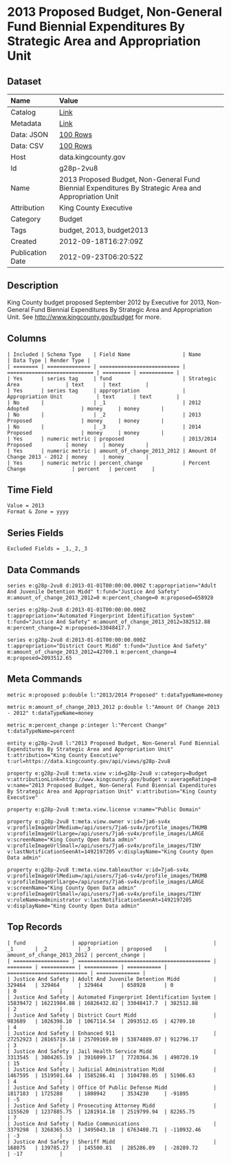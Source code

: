 # 2013 Proposed Budget, Non-General Fund Biennial Expenditures By Strategic Area and Appropriation Unit

## Dataset

| Name | Value |
| :--- | :---- |
| Catalog | [Link](https://catalog.data.gov/dataset/2013-proposed-budget-non-general-fund-biennial-expenditures-by-strategic-area-and-appropri-bd9a0) |
| Metadata | [Link](https://data.kingcounty.gov/api/views/g28p-2vu8) |
| Data: JSON | [100 Rows](https://data.kingcounty.gov/api/views/g28p-2vu8/rows.json?max_rows=100) |
| Data: CSV | [100 Rows](https://data.kingcounty.gov/api/views/g28p-2vu8/rows.csv?max_rows=100) |
| Host | data.kingcounty.gov |
| Id | g28p-2vu8 |
| Name | 2013 Proposed Budget, Non-General Fund Biennial Expenditures By Strategic Area and Appropriation Unit |
| Attribution | King County Executive |
| Category | Budget |
| Tags | budget, 2013, budget2013 |
| Created | 2012-09-18T16:27:09Z |
| Publication Date | 2012-09-23T06:20:52Z |

## Description

King County budget proposed September 2012 by Executive for 2013, Non-General Fund Biennial Expenditures By Strategic Area and Appropriation Unit. See http://www.kingcounty.gov/budget for more.

## Columns

```ls
| Included | Schema Type    | Field Name                 | Name                         | Data Type | Render Type |
| ======== | ============== | ========================== | ============================ | ========= | =========== |
| Yes      | series tag     | fund                       | Strategic Area               | text      | text        |
| Yes      | series tag     | appropriation              | Appropriation Unit           | text      | text        |
| No       |                | _1                         | 2012 Adopted                 | money     | money       |
| No       |                | _2                         | 2013 Proposed                | money     | money       |
| No       |                | _3                         | 2014 Proposed                | money     | money       |
| Yes      | numeric metric | proposed                   | 2013/2014 Proposed           | money     | money       |
| Yes      | numeric metric | amount_of_change_2013_2012 | Amount Of Change 2013 - 2012 | money     | money       |
| Yes      | numeric metric | percent_change             | Percent Change               | percent   | percent     |
```

## Time Field

```ls
Value = 2013
Format & Zone = yyyy
```

## Series Fields

```ls
Excluded Fields = _1,_2,_3
```

## Data Commands

```ls
series e:g28p-2vu8 d:2013-01-01T00:00:00.000Z t:appropriation="Adult And Juvenile Detention Midd" t:fund="Justice And Safety" m:amount_of_change_2013_2012=0 m:percent_change=0 m:proposed=658928

series e:g28p-2vu8 d:2013-01-01T00:00:00.000Z t:appropriation="Automated Fingerprint Identification System" t:fund="Justice And Safety" m:amount_of_change_2013_2012=382512.88 m:percent_change=2 m:proposed=33048417.7

series e:g28p-2vu8 d:2013-01-01T00:00:00.000Z t:appropriation="District Court Midd" t:fund="Justice And Safety" m:amount_of_change_2013_2012=42709.1 m:percent_change=4 m:proposed=2093512.65
```

## Meta Commands

```ls
metric m:proposed p:double l:"2013/2014 Proposed" t:dataTypeName=money

metric m:amount_of_change_2013_2012 p:double l:"Amount Of Change 2013 - 2012" t:dataTypeName=money

metric m:percent_change p:integer l:"Percent Change" t:dataTypeName=percent

entity e:g28p-2vu8 l:"2013 Proposed Budget, Non-General Fund Biennial Expenditures By Strategic Area and Appropriation Unit" t:attribution="King County Executive" t:url=https://data.kingcounty.gov/api/views/g28p-2vu8

property e:g28p-2vu8 t:meta.view v:id=g28p-2vu8 v:category=Budget v:attributionLink=http://www.kingcounty.gov/budget v:averageRating=0 v:name="2013 Proposed Budget, Non-General Fund Biennial Expenditures By Strategic Area and Appropriation Unit" v:attribution="King County Executive"

property e:g28p-2vu8 t:meta.view.license v:name="Public Domain"

property e:g28p-2vu8 t:meta.view.owner v:id=7ja6-sv4x v:profileImageUrlMedium=/api/users/7ja6-sv4x/profile_images/THUMB v:profileImageUrlLarge=/api/users/7ja6-sv4x/profile_images/LARGE v:screenName="King County Open Data admin" v:profileImageUrlSmall=/api/users/7ja6-sv4x/profile_images/TINY v:lastNotificationSeenAt=1492197205 v:displayName="King County Open Data admin"

property e:g28p-2vu8 t:meta.view.tableauthor v:id=7ja6-sv4x v:profileImageUrlMedium=/api/users/7ja6-sv4x/profile_images/THUMB v:profileImageUrlLarge=/api/users/7ja6-sv4x/profile_images/LARGE v:screenName="King County Open Data admin" v:profileImageUrlSmall=/api/users/7ja6-sv4x/profile_images/TINY v:roleName=administrator v:lastNotificationSeenAt=1492197205 v:displayName="King County Open Data admin"
```

## Top Records

```ls
| fund               | appropriation                               | _1       | _2          | _3          | proposed    | amount_of_change_2013_2012 | percent_change | 
| ================== | =========================================== | ======== | =========== | =========== | =========== | ========================== | ============== | 
| Justice And Safety | Adult And Juvenile Detention Midd           | 329464   | 329464      | 329464      | 658928      | 0                          | 0              | 
| Justice And Safety | Automated Fingerprint Identification System | 15839472 | 16221984.88 | 16826432.82 | 33048417.7  | 382512.88                  | 2              | 
| Justice And Safety | District Court Midd                         | 983689   | 1026398.10  | 1067114.54  | 2093512.65  | 42709.10                   | 4              | 
| Justice And Safety | Enhanced 911                                | 27252923 | 28165719.18 | 25709169.89 | 53874889.07 | 912796.17                  | 3              | 
| Justice And Safety | Jail Health Service Midd                    | 3313545  | 3804265.19  | 3916099.17  | 7720364.36  | 490720.19                  | 15             | 
| Justice And Safety | Judicial Administration Midd                | 1467595  | 1519501.64  | 1585286.41  | 3104788.05  | 51906.63                   | 4              | 
| Justice And Safety | Office Of Public Defense Midd               | 1817183  | 1725288     | 1808942     | 3534230     | -91895                     | -5             | 
| Justice And Safety | Prosecuting Attorney Midd                   | 1155620  | 1237885.75  | 1281914.18  | 2519799.94  | 82265.75                   | 7              | 
| Justice And Safety | Radio Communications                        | 3379298  | 3268365.53  | 3495043.18  | 6763408.71  | -110932.46                 | -3             | 
| Justice And Safety | Sheriff Midd                                | 168075   | 139785.27   | 145500.81   | 285286.09   | -28289.72                  | -17            | 
```